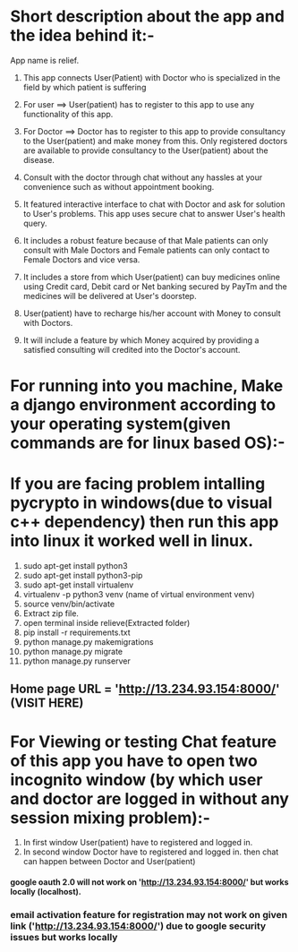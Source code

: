 # Short description about the app and the idea behind it:-
App name is relief.

1. This app connects User(Patient) with Doctor who is specialized in the field by which patient is suffering
2. For user ==> User(patient) has to register to this app to use any functionality of this app.
3. For Doctor ==> Doctor has to register to this app to provide consultancy to the User(patient) and make money from this. Only registered doctors are available to provide consultancy to the User(patient) about the disease.

4. Consult with the doctor through chat without any hassles at your convenience such as without appointment booking.
5. It featured interactive interface to chat with Doctor and ask for solution to User's problems. This app uses secure chat to answer User's health query.
6. It includes a robust feature because of that Male patients can only consult with Male Doctors and Female patients can only contact to Female Doctors and vice versa.
7. It includes a store from which User(patient) can buy medicines online using Credit card, Debit card or Net banking secured by PayTm and the medicines will be delivered at User's doorstep.
8. User(patient) have to recharge his/her account with Money to consult with Doctors.
9. It will include a feature by which Money acquired by providing a satisfied consulting will credited into the Doctor's account.


# For running into you machine, Make a django environment according to your operating system(given commands are for linux based OS):-

# If you are facing problem intalling pycrypto in windows(due to visual c++ dependency) then run this app into linux it worked well in linux.

1. sudo apt-get install python3
2. sudo apt-get install python3-pip
3. sudo apt-get install virtualenv
4. virtualenv -p python3 venv (name of virtual environment venv)
5. source venv/bin/activate
6. Extract zip file.
7. open terminal inside relieve(Extracted folder)
8. pip install -r requirements.txt 
9. python manage.py makemigrations
10. python manage.py migrate
11. python manage.py runserver

## Home page URL = 'http://13.234.93.154:8000/'  (VISIT HERE)  


# For Viewing or testing Chat feature of this app you have to open two incognito window  (by which user and doctor are logged in without any session mixing problem):-
1. In first window User(patient) have to registered and logged in.
2. In second window Doctor have to registered and logged in.
then chat can happen between Doctor and User(patient)

#### google oauth 2.0 will not work on 'http://13.234.93.154:8000/' but works locally (localhost).

### email activation feature for registration may not work on given link ('http://13.234.93.154:8000/') due to google security issues but works locally

